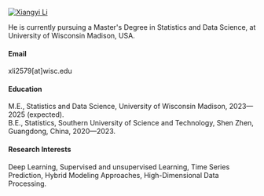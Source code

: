 

[![Xiangyi Li](https://img.shields.io/badge/senli1073-github-blue?logo=github)](https://github.com/Luxflamy)

He is currently pursuing a Master's Degree in Statistics and Data Science, at University of Wisconsin Madison, USA.

#### Email
xli2579[at]wisc.edu

#### Education
M.E., Statistics and Data Science, University of Wisconsin Madison, 2023—2025 (expected).\
B.E., Statistics, Southern University of Science and Technology, Shen Zhen, Guangdong, China, 2020—2023.

#### Research Interests
Deep Learning, Supervised and unsupervised Learning, Time Series Prediction, Hybrid Modeling Approaches, High-Dimensional Data Processing.

